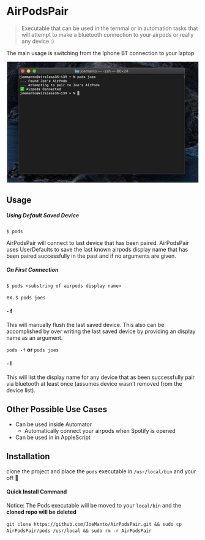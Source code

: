 # AirPodsPair
> Executable that can be used in the ternmal or in automation tasks that will attempt to make a bluetooth connection to your airpods or really any device :)

The main usage is switching from the Iphone BT connection to your laptop
<p align="center">
<img width = "500" src = "https://raw.githubusercontent.com/joemanto/AirPodsPair/master/res/screenshot.png"/>
</div>

## Usage
##### Using Default Saved Device
`$ pods`

AirPodsPair will connect to last device that has been paired. AirPodsPair uses UserDefaults to save the last known airpods display name that has been paired successfully in the past and if no arguments are given.

##### On First Connection
`$ pods <substring of airpods display name>`

ex. `$ pods joes`

#### - f 
This will manually flush the last saved device.
This also can be accomplished by over writing the last saved device by providing an display name as an argument. 

`pods -f` **or** `pods joes`

#### - l
This will list the display name for any device that as been successfully pair via bluetooth at least once (assumes device wasn't removed from the device list).

## Other Possible Use Cases
* Can be used inside Automator
    * Automatically connect your airpods when Spotify is opened 
* Can be used in in AppleScript

## Installation 

clone the project and place the `pods` executable in `/usr/local/bin` and your off 🚀

#### Quick Install Command
Notice: The Pods executable will be moved to your `local/bin` and the **cloned repo will be deleted** 

`git clone https://github.com/JoeManto/AirPodsPair.git && sudo cp AirPodsPair/pods /usr/local && sudo rm -r AirPodsPair`

